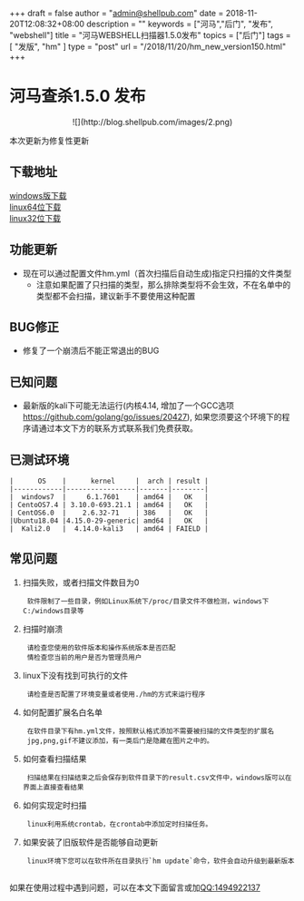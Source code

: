 +++
draft = false
author = "admin@shellpub.com"
date = 2018-11-20T12:08:32+08:00
description = ""
keywords = ["河马","后门", "发布", "webshell"]
title = "河马WEBSHELL扫描器1.5.0发布"
topics = ["后门"]
tags = [ "发版", "hm" ]
type = "post"
url = "/2018/11/20/hm_new_version150.html"
+++


# 河马查杀1.5.0 发布
<center>
![](http://blog.shellpub.com/images/2.png)
</center>

本次更新为修复性更新

## 下载地址

[windows版下载](http://dl.shellpub.com/hm-ui/latest/HmSetup.zip?version=1.5.0)  
[linux64位下载](http://dl.shellpub.com/hm/latest/hm-linux-amd64.tgz?version=1.5.0)  
[linux32位下载](http://dl.shellpub.com/hm/latest/hm-linux-386.tgz?version=1.5.0)  


## 功能更新

  * 现在可以通过配置文件hm.yml（首次扫描后自动生成)指定只扫描的文件类型
	  * 注意如果配置了只扫描的类型，那么排除类型将不会生效，不在名单中的类型都不会扫描，建议新手不要使用这种配置

## BUG修正

  * 修复了一个崩溃后不能正常退出的BUG

## 已知问题

 * 最新版的kali下可能无法运行(内核4.14, 增加了一个GCC选项 https://github.com/golang/go/issues/20427), 如果您须要这个环境下的程序请通过本文下方的联系方式联系我们免费获取。


## 已测试环境


	|      OS    |      kernel     |  arch | result |
	|------------|-----------------|-------|--------|
	|  windows7  |     6.1.7601    | amd64 |   OK   |
	| CentoOS7.4 | 3.10.0-693.21.1 | amd64 |   OK   |
	| CentOS6.0  |    2.6.32-71    | 386   |   OK   |
	|Ubuntu18.04 |4.15.0-29-generic| amd64 |   OK   |
	|  Kali2.0   |  4.14.0-kali3   | amd64 | FAIELD |


## 常见问题

1. 扫描失败，或者扫描文件数目为0

		软件限制了一些目录，例如Linux系统下/proc/目录文件不做检测，windows下C:/windows目录等

2. 扫描时崩溃

		请检查您使用的软件版本和操作系统版本是否匹配
		情检查您当前的用户是否为管理员用户

3. linux下没有找到可执行的文件

		请检查是否配置了环境变量或者使用./hm的方式来运行程序

4. 如何配置扩展名白名单

		在软件目录下有hm.yml文件，按照默认格式添加不需要被扫描的文件类型的扩展名
		jpg,png,gif不建议添加，有一类后门是隐藏在图片之中的。

5. 如何查看扫描结果

		扫描结果在扫描结束之后会保存到软件目录下的result.csv文件中，windows版可以在界面上直接查看结果

6. 如何实现定时扫描

		linux利用系统crontab，在crontab中添加定时扫描任务。

7. 如果安装了旧版软件是否能够自动更新

		linux环境下您可以在软件所在目录执行`hm update`命令，软件会自动升级到最新版本
	
## 

如果在使用过程中遇到问题，可以在本文下面留言或加<a href="tencent://message/?uin=1494922137&amp;Site=&amp;Menu=yes">QQ:1494922137</a>

